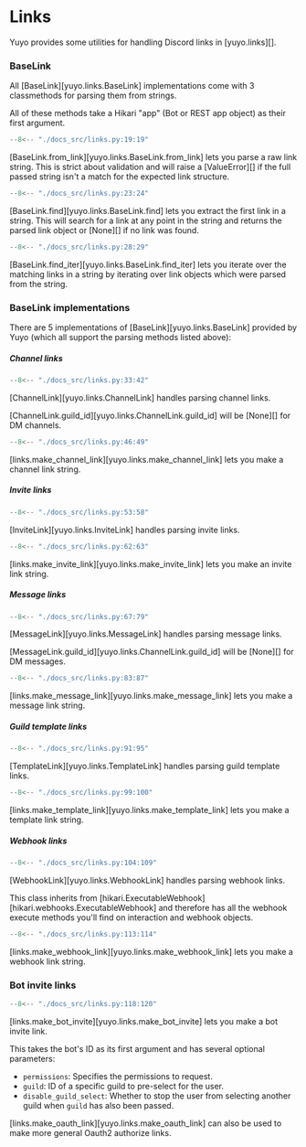 # Links

Yuyo provides some utilities for handling Discord links in [yuyo.links][].

### BaseLink

All [BaseLink][yuyo.links.BaseLink] implementations come with 3
classmethods for parsing them from strings.

All of these methods take a Hikari "app" (Bot or REST app object) as their
first argument.

```py
--8<-- "./docs_src/links.py:19:19"
```

[BaseLink.from_link][yuyo.links.BaseLink.from_link] lets you parse a raw link
string. This is strict about validation and will raise a [ValueError][] if the
full passed string isn't a match for the expected link structure.

```py
--8<-- "./docs_src/links.py:23:24"
```

[BaseLink.find][yuyo.links.BaseLink.find] lets you extract the first link in a
string. This will search for a link at any point in the string and returns the
parsed link object or [None][] if no link was found.

```py
--8<-- "./docs_src/links.py:28:29"
```

[BaseLink.find_iter][yuyo.links.BaseLink.find_iter] lets you iterate over the
matching links in a string by iterating over link objects which were parsed
from the string.

### BaseLink implementations

There are 5 implementations of [BaseLink][yuyo.links.BaseLink] provided by
Yuyo (which all support the parsing methods listed above):

##### Channel links

```py
--8<-- "./docs_src/links.py:33:42"
```

[ChannelLink][yuyo.links.ChannelLink] handles parsing channel links.

[ChannelLink.guild_id][yuyo.links.ChannelLink.guild_id] will be [None][] for
DM channels.

```py
--8<-- "./docs_src/links.py:46:49"
```

[links.make_channel_link][yuyo.links.make_channel_link] lets you make a channel
link string.

##### Invite links

```py
--8<-- "./docs_src/links.py:53:58"
```

[InviteLink][yuyo.links.InviteLink] handles parsing invite links.

```py
--8<-- "./docs_src/links.py:62:63"
```

[links.make_invite_link][yuyo.links.make_invite_link] lets you make an invite
link string.

##### Message links

```py
--8<-- "./docs_src/links.py:67:79"
```

[MessageLink][yuyo.links.MessageLink] handles parsing message links.

[MessageLink.guild_id][yuyo.links.ChannelLink.guild_id] will be [None][] for
DM messages.

```py
--8<-- "./docs_src/links.py:83:87"
```

[links.make_message_link][yuyo.links.make_message_link] lets you make a message
link string.

##### Guild template links

```py
--8<-- "./docs_src/links.py:91:95"
```

[TemplateLink][yuyo.links.TemplateLink] handles parsing guild template links.

```py
--8<-- "./docs_src/links.py:99:100"
```

[links.make_template_link][yuyo.links.make_template_link] lets you make a
template link string.

##### Webhook links

```py
--8<-- "./docs_src/links.py:104:109"
```

[WebhookLink][yuyo.links.WebhookLink] handles parsing webhook links.

This class inherits from [hikari.ExecutableWebhook][hikari.webhooks.ExecutableWebhook] and
therefore has all the webhook execute methods you'll find on interaction and webhook objects.

```py
--8<-- "./docs_src/links.py:113:114"
```

[links.make_webhook_link][yuyo.links.make_webhook_link] lets you make a webhook
link string.


### Bot invite links

```py
--8<-- "./docs_src/links.py:118:120"
```

[links.make_bot_invite][yuyo.links.make_bot_invite] lets you make a bot invite link.

This takes the bot's ID as its first argument and has several optional parameters:

- `permissions`: Specifies the permissions to request.
- `guild`: ID of a specific guild to pre-select for the user.
- `disable_guild_select`: Whether to stop the user from selecting another guild when
  `guild` has also been passed.

[links.make_oauth_link][yuyo.links.make_oauth_link] can also be used to
make more general Oauth2 authorize links.
